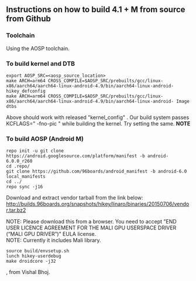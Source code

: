 ## Instructions on how to build 4.1 + M from source from Github

### Toolchain

Using the AOSP toolchain.

### To build kernel and DTB

```
export AOSP_SRC=<aosp_source_location>
make ARCH=arm64 CROSS_COMPILE=$AOSP_SRC/prebuilts/gcc/linux-x86/aarch64/aarch64-linux-android-4.9/bin/aarch64-linux-android- hikey_defconfig 
make ARCH=arm64 CROSS_COMPILE=$AOSP_SRC/prebuilts/gcc/linux-x86/aarch64/aarch64-linux-android-4.9/bin/aarch64-linux-android- Image dtbs
```

Above should work with released "kernel_config" .  Our build system passes KCFLAGS=" -fno-pic "  while building the kernel. Try setting the same.  **NOTE**

### To build AOSP (Android M)

```
repo init -u git clone https://android.googlesource.com/platform/manifest -b android-6.0.0_r260
cd .repo/
git clone https://github.com/96boards/android_manifest -b android-6.0 local_manifests
cd ../
repo sync -j16
```
Download and extract vendor tarball from the link below:
http://builds.96boards.org/snapshots/hikey/linaro/binaries/20150706/vendor.tar.bz2

NOTE: Please download this from a browser. You need to accept "END USER LICENCE AGREEMENT FOR THE MALI GPU USERSPACE DRIVER (“MALI GPU DRIVER”)" EULA license. </br>
NOTE: Currently it includes Mali library.

```
source build/envsetup.sh
lunch hikey-userdebug
make droidcore -j32
```
, from Vishal Bhoj.